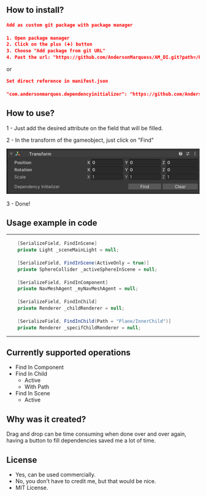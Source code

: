 <h2>How to install?</h2>

```json
Add as custom git package with package manager

1. Open package manager
2. Click on the plus (➕) button
3. Choose "Add package from git URL"
4. Past the url: "https://github.com/AndersonMarquess/AM_DI.git?path=/Packages/DependencyInitializer"
```
or
```json
Set direct reference in manifest.json

"com.andersonmarques.dependencyinitializer": "https://github.com/AndersonMarquess/AM_DI.git?path=/Packages/DependencyInitializer"
```

<h2>How to use?</h2>
<p>1 - Just add the desired attribute on the field that will be filled.</p>
<p>2 - In the transform of the gameobject, just click on "Find"</p>

![Transform component image with custom editor showing the Find button](https://raw.githubusercontent.com/AndersonMarquess/AM_DI/main/AM_DI.jpg)

<p>3 - Done!</p>

<h2>Usage example in code</h2>
<hr>

```cs
    [SerializeField, FindInScene]
    private Light _sceneMainLight = null;
    
    [SerializeField, FindInScene(ActiveOnly = true)]
    private SphereCollider _activeSphereInScene = null;

    [SerializeField, FindInComponent]
    private NavMeshAgent _myNavMeshAgent = null;

    [SerializeField, FindInChild]
    private Renderer _childRenderer = null;
    
    [SerializeField, FindInChild(Path = "Plane/InnerChild")]
    private Renderer _specifChildRenderer = null;
```
<hr>
<h2>Currently supported operations</h2>

- Find In Component
- Find In Child
    - Active
    - With Path
- Find In Scene
    - Active

<h2>Why was it created?</h2>
<p>Drag and drop can be time consuming when done over and over again, having a button to fill dependencies saved me a lot of time.</p>

<h2>License</h2>

- Yes, can be used commercially.
- No, you don't have to credit me, but that would be nice.
- MIT License.
